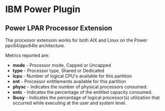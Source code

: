 # IBM Power Plugin

## Power LPAR Processor Extension

The processor extension works for both AIX and Linux on the Power ppc64/ppc64le architecture.

Metrics reported are:

- **mode** - Processor mode, Capped or Uncapped
- **type** - Processor type, Shared or Dedicated
- **lcpu** - Number of logical CPU's available for this partition
- **ent** - Processor entitlements available for this partition
- **physc** - Indicates the number of physical processors consumed.
- **entc** - Indicates the percentage of the entitled capacity consumed.
- **lbusy** - Indicates the percentage of logical processor(s) utilization that occurred while executing at the user and system level.
